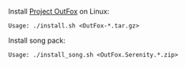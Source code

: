 Install [Project OutFox](https://projectoutfox.com/) on Linux:

```
Usage: ./install.sh <OutFox-*.tar.gz>
```

Install song pack:

```
Usage: ./install_song.sh <OutFox.Serenity.*.zip>
```
